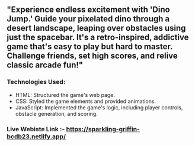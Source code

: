 ## "Experience endless excitement with 'Dino Jump.' Guide your pixelated dino through a desert landscape, leaping over obstacles using just the spacebar. It's a retro-inspired, addictive game that's easy to play but hard to master. Challenge friends, set high scores, and relive classic arcade fun!"

### Technologies Used:

- HTML: Structured the game's web page.
- CSS: Styled the game elements and provided animations.
- JavaScript: Implemented the game's logic, including player controls, obstacle generation, and scoring.

### Live Webiste Link :- https://sparkling-griffin-bcdb23.netlify.app/
